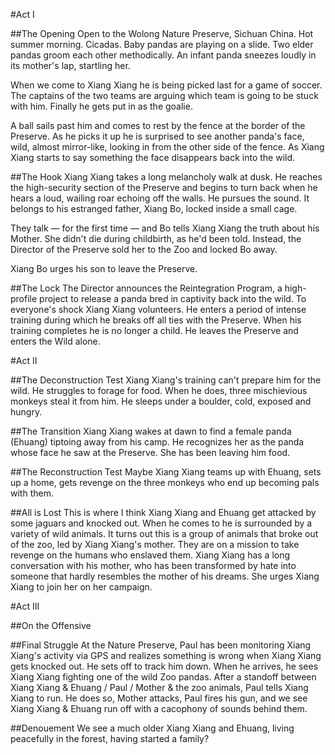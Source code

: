 #Act I

##The Opening
Open to the Wolong Nature Preserve, Sichuan China. Hot summer morning. Cicadas. Baby pandas are playing on a slide. Two elder pandas groom each other methodically. An infant panda sneezes loudly in its mother's lap, startling her. 

When we come to Xiang Xiang he is being picked last for a game of soccer. The captains of the two teams are arguing which team is going to be stuck with him. Finally he gets put in as the goalie.

A ball sails past him and comes to rest by the fence at the border of the Preserve. As he picks it up he is surprised to see another panda's face, wild, almost mirror-like, looking in from the other side of the fence. As Xiang Xiang starts to say something the face disappears back into the wild.

##The Hook
Xiang Xiang takes a long melancholy walk at dusk. He reaches the high-security section of the Preserve and begins to turn back when he hears a loud, wailing roar echoing off the walls. He pursues the sound. It belongs to his estranged father, Xiang Bo, locked inside a small cage. 

They talk — for the first time — and Bo tells Xiang Xiang the truth about his Mother. She didn't die during childbirth, as he'd been told. Instead, the Director of the Preserve sold her to the Zoo and locked Bo away.

Xiang Bo urges his son to leave the Preserve.

##The Lock
The Director announces the Reintegration Program, a high-profile project to release a panda bred in captivity back into the wild. To everyone's shock Xiang Xiang volunteers. He enters a period of intense training during which he breaks off all ties with the Preserve. When his training completes he is no longer a child. He leaves the Preserve and enters the Wild alone.

#Act II

##The Deconstruction Test
Xiang Xiang's training can't prepare him for the wild. He struggles to forage for food. When he does, three mischievious monkeys steal it from him. He sleeps under a boulder, cold, exposed and hungry.

##The Transition
Xiang Xiang wakes at dawn to find a female panda (Ehuang) tiptoing away from his camp. He recognizes her as the panda whose face he saw at the Preserve. She has been leaving him food.

##The Reconstruction Test
Maybe Xiang Xiang teams up with Ehuang, sets up a home, gets revenge on the three monkeys who end up becoming pals with them.

##All is Lost
This is where I think Xiang Xiang and Ehuang get attacked by some jaguars and knocked out. When he comes to he is surrounded by a variety of wild animals. It turns out this is a group of animals that broke out of the zoo, led by Xiang Xiang's mother. They are on a mission to take revenge on the humans who enslaved them. Xiang Xiang has a long conversation with his mother, who has been transformed by hate into someone that hardly resembles the mother of his dreams. She urges Xiang Xiang to join her on her campaign.

#Act III

##On the Offensive



##Final Struggle
At the Nature Preserve, Paul has been monitoring Xiang Xiang's activity via GPS and realizes something is wrong when Xiang Xiang gets knocked out. He sets off to track him down. When he arrives, he sees Xiang Xiang fighting one of the wild Zoo pandas. After a standoff between Xiang Xiang & Ehuang / Paul / Mother & the zoo animals, Paul tells Xiang Xiang to run. He does so, Mother attacks, Paul fires his gun, and we see Xiang Xiang & Ehuang run off with a cacophony of sounds behind them.

##Denouement
We see a much older Xiang Xiang and Ehuang, living peacefully in the forest, having started a family?
